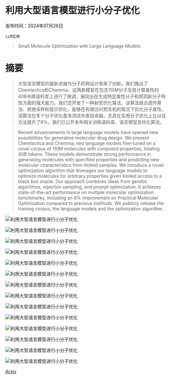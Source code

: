 # 利用大型语言模型进行小分子优化

发布时间：2024年07月26日

`LLM应用`

> Small Molecule Optimization with Large Language Models

# 摘要

> 大型语言模型的最新进展为分子药物设计带来了创新。我们推出了Chemlactica和Chemma，这两款模型在包含110M分子及其计算属性的40B令牌语料库上进行了微调，展现出在生成特定属性分子和预测新分子特性方面的强大能力。我们还开发了一种新型优化算法，该算法结合遗传算法、拒绝采样和提示优化，能够在有限访问预言机的情况下优化分子属性。该算法在多个分子优化基准测试中表现卓越，尤其在实用分子优化上比以往方法提升了8%。我们已公开发布相关训练语料库、语言模型及优化算法。

> Recent advancements in large language models have opened new possibilities for generative molecular drug design. We present Chemlactica and Chemma, two language models fine-tuned on a novel corpus of 110M molecules with computed properties, totaling 40B tokens. These models demonstrate strong performance in generating molecules with specified properties and predicting new molecular characteristics from limited samples. We introduce a novel optimization algorithm that leverages our language models to optimize molecules for arbitrary properties given limited access to a black box oracle. Our approach combines ideas from genetic algorithms, rejection sampling, and prompt optimization. It achieves state-of-the-art performance on multiple molecular optimization benchmarks, including an 8% improvement on Practical Molecular Optimization compared to previous methods. We publicly release the training corpus, the language models and the optimization algorithm.

![利用大型语言模型进行小分子优化](../../../paper_images/2407.18897/x1.png)

![利用大型语言模型进行小分子优化](../../../paper_images/2407.18897/x2.png)

![利用大型语言模型进行小分子优化](../../../paper_images/2407.18897/x3.png)

![利用大型语言模型进行小分子优化](../../../paper_images/2407.18897/x4.png)

![利用大型语言模型进行小分子优化](../../../paper_images/2407.18897/x5.png)

![利用大型语言模型进行小分子优化](../../../paper_images/2407.18897/x6.png)

![利用大型语言模型进行小分子优化](../../../paper_images/2407.18897/x7.png)

![利用大型语言模型进行小分子优化](../../../paper_images/2407.18897/x8.png)

![利用大型语言模型进行小分子优化](../../../paper_images/2407.18897/x9.png)

![利用大型语言模型进行小分子优化](../../../paper_images/2407.18897/x10.png)

![利用大型语言模型进行小分子优化](../../../paper_images/2407.18897/x11.png)

![利用大型语言模型进行小分子优化](../../../paper_images/2407.18897/x12.png)

![利用大型语言模型进行小分子优化](../../../paper_images/2407.18897/x13.png)

![利用大型语言模型进行小分子优化](../../../paper_images/2407.18897/x14.png)

[Arxiv](https://arxiv.org/abs/2407.18897)